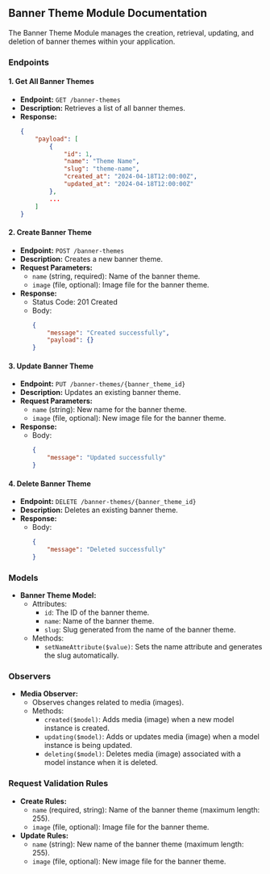 ## Banner Theme Module Documentation

The Banner Theme Module manages the creation, retrieval, updating, and deletion of banner themes within your application.

### Endpoints

#### 1. Get All Banner Themes

- **Endpoint:** `GET /banner-themes`
- **Description:** Retrieves a list of all banner themes.
- **Response:**
  ```json
  {
      "payload": [
          {
              "id": 1,
              "name": "Theme Name",
              "slug": "theme-name",
              "created_at": "2024-04-18T12:00:00Z",
              "updated_at": "2024-04-18T12:00:00Z"
          },
          ...
      ]
  }
  ```

#### 2. Create Banner Theme

- **Endpoint:** `POST /banner-themes`
- **Description:** Creates a new banner theme.
- **Request Parameters:**
  - `name` (string, required): Name of the banner theme.
  - `image` (file, optional): Image file for the banner theme.
- **Response:**
  - Status Code: 201 Created
  - Body:
    ```json
    {
        "message": "Created successfully",
        "payload": {}
    }
    ```

#### 3. Update Banner Theme

- **Endpoint:** `PUT /banner-themes/{banner_theme_id}`
- **Description:** Updates an existing banner theme.
- **Request Parameters:**
  - `name` (string): New name for the banner theme.
  - `image` (file, optional): New image file for the banner theme.
- **Response:**
  - Body:
    ```json
    {
        "message": "Updated successfully"
    }
    ```

#### 4. Delete Banner Theme

- **Endpoint:** `DELETE /banner-themes/{banner_theme_id}`
- **Description:** Deletes an existing banner theme.
- **Response:**
  - Body:
    ```json
    {
        "message": "Deleted successfully"
    }
    ```

### Models

- **Banner Theme Model:**
  - Attributes:
    - `id`: The ID of the banner theme.
    - `name`: Name of the banner theme.
    - `slug`: Slug generated from the name of the banner theme.
  - Methods:
    - `setNameAttribute($value)`: Sets the name attribute and generates the slug automatically.

### Observers

- **Media Observer:**
  - Observes changes related to media (images).
  - Methods:
    - `created($model)`: Adds media (image) when a new model instance is created.
    - `updating($model)`: Adds or updates media (image) when a model instance is being updated.
    - `deleting($model)`: Deletes media (image) associated with a model instance when it is deleted.

### Request Validation Rules

- **Create Rules:**
  - `name` (required, string): Name of the banner theme (maximum length: 255).
  - `image` (file, optional): Image file for the banner theme.
- **Update Rules:**
  - `name` (string): New name of the banner theme (maximum length: 255).
  - `image` (file, optional): New image file for the banner theme.
